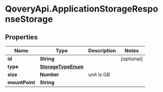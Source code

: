 # QoveryApi.ApplicationStorageResponseStorage

## Properties

Name | Type | Description | Notes
------------ | ------------- | ------------- | -------------
**id** | **String** |  | [optional] 
**type** | [**StorageTypeEnum**](StorageTypeEnum.md) |  | 
**size** | **Number** | unit is GB | 
**mountPoint** | **String** |  | 


